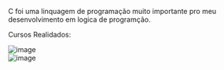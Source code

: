 C foi uma linquagem de programação muito importante pro meu desenvolvimento em logica de programção.

Cursos Realidados:

![image](https://user-images.githubusercontent.com/69221000/137539092-6b1db51d-3fad-4c74-a078-fd5864cb5d1f.png) <br>
![image](https://user-images.githubusercontent.com/69221000/137539011-01c75c91-01d0-49f6-8526-ea01754d238c.png)



